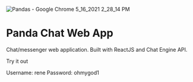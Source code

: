 ![Pandas - Google Chrome 5_16_2021 2_28_14 PM](https://user-images.githubusercontent.com/12767962/118408352-3acd3580-b653-11eb-90f8-70a4de107294.png)
# Panda Chat Web App

Chat/messenger web application.
Built with ReactJS and Chat Engine API.

Try it out

Username: rene 
Password: ohmygod1
